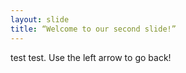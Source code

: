 ```yaml
---
layout: slide
title: “Welcome to our second slide!”
---
```

test test.
Use the left arrow to go back!
